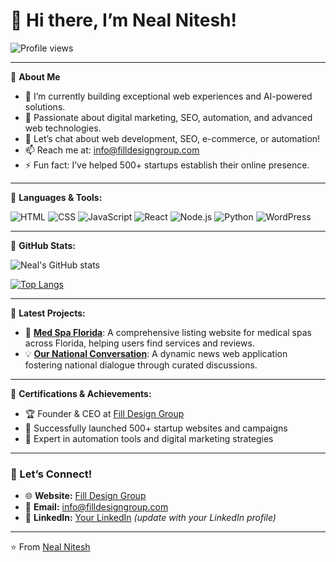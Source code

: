 # 👋 Hi there, I’m Neal Nitesh!

![Profile views](https://komarev.com/ghpvc/?username=neal-nitesh&color=blue)

---

🌟 **About Me**

- 🔭 I’m currently building exceptional web experiences and AI-powered solutions.
- 🌱 Passionate about digital marketing, SEO, automation, and advanced web technologies.
- 💬 Let’s chat about web development, SEO, e-commerce, or automation!
- 📫 Reach me at: [info@filldesigngroup.com](mailto:info@filldesigngroup.com)
- ⚡ Fun fact: I’ve helped 500+ startups establish their online presence.

---

🌟 **Languages & Tools:**

![HTML](https://img.shields.io/badge/-HTML5-E34F26?logo=html5&logoColor=white&style=flat)
![CSS](https://img.shields.io/badge/-CSS3-1572B6?logo=css3&logoColor=white&style=flat)
![JavaScript](https://img.shields.io/badge/-JavaScript-F7DF1E?logo=javascript&logoColor=black&style=flat)
![React](https://img.shields.io/badge/-React-61DAFB?logo=react&logoColor=black&style=flat)
![Node.js](https://img.shields.io/badge/-Node.js-339933?logo=node.js&logoColor=white&style=flat)
![Python](https://img.shields.io/badge/-Python-3776AB?logo=python&logoColor=white&style=flat)
![WordPress](https://img.shields.io/badge/-WordPress-21759B?logo=wordpress&logoColor=white&style=flat)

---

🌟 **GitHub Stats:**

![Neal's GitHub stats](https://github-readme-stats.vercel.app/api?username=neal-nitesh&show_icons=true&theme=radical)

[![Top Langs](https://github-readme-stats.vercel.app/api/top-langs/?username=neal-nitesh&layout=compact&theme=radical)](https://github.com/neal-nitesh)

---

🌟 **Latest Projects:**

- 🔧 **[Med Spa Florida](https://medspaflorida.com/)**: A comprehensive listing website for medical spas across Florida, helping users find services and reviews.
- 💡 **[Our National Conversation](https://www.ournationalconversation.org/)**: A dynamic news web application fostering national dialogue through curated discussions.

---

🌟 **Certifications & Achievements:**

- 🏆 Founder & CEO at [Fill Design Group](https://filldesigngroup.com)
- 🚀 Successfully launched 500+ startup websites and campaigns
- 🎯 Expert in automation tools and digital marketing strategies

---

### 🤝 Let’s Connect!

- 🌐 **Website:** [Fill Design Group](https://filldesigngroup.com)
- 📧 **Email:** [info@filldesigngroup.com](mailto:info@filldesigngroup.com)
- 💼 **LinkedIn:** [Your LinkedIn](https://www.linkedin.com/) *(update with your LinkedIn profile)*

---

⭐️ From [Neal Nitesh](https://github.com/FillDesignGroup36/neal-nitesh.git)
